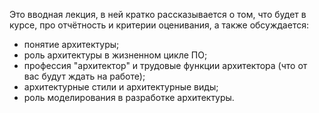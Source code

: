 Это вводная лекция, в ней кратко рассказывается о том, что будет в курсе, про отчётность и критерии оценивания, а также обсуждается:

- понятие архитектуры;
- роль архитектуры в жизненном цикле ПО;
- профессия "архитектор" и трудовые функции архитектора (что от вас будут ждать на работе);
- архитектурные стили и архитектурные виды;
- роль моделирования в разработке архитектуры.